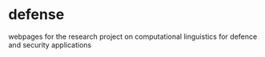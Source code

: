 # defense
webpages for the research project on computational linguistics for defence and security applications
